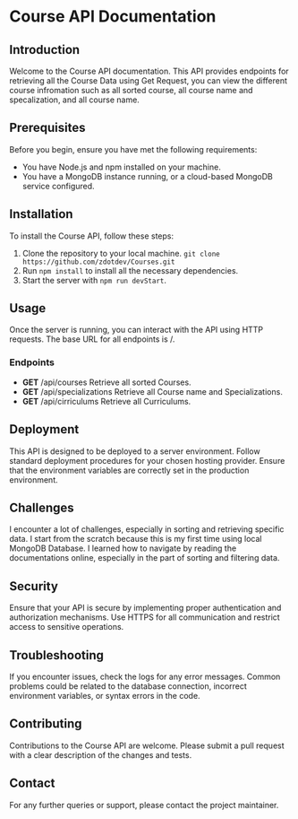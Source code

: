 # Course API Documentation

## Introduction

Welcome to the Course API documentation. This API provides endpoints for retrieving all the Course Data using Get Request, you can view the different course infromation such as all sorted course, all course name and specalization, and all course name.

## Prerequisites

Before you begin, ensure you have met the following requirements:

- You have Node.js and npm installed on your machine.
- You have a MongoDB instance running, or a cloud-based MongoDB service configured.

## Installation

To install the Course API, follow these steps:

1. Clone the repository to your local machine. `git clone https://github.com/zdotdev/Courses.git`
2. Run `npm install` to install all the necessary dependencies.
5. Start the server with `npm run devStart`.

## Usage

Once the server is running, you can interact with the API using HTTP requests. The base URL for all endpoints is /.

### Endpoints

- **GET** /api/courses Retrieve all sorted Courses.
- **GET** /api/specializations Retrieve all Course name and Specializations.
- **GET** /api/cirriculums Retrieve all Curriculums.

## Deployment

This API is designed to be deployed to a server environment. Follow standard deployment procedures for your chosen hosting provider. Ensure that the environment variables are correctly set in the production environment.

## Challenges
I encounter a lot of challenges, especially in sorting and retrieving specific data. I start from the scratch because this is my first time using local MongoDB Database. I learned how to navigate by reading the documentations online, especially in the part of sorting and filtering data.

## Security

Ensure that your API is secure by implementing proper authentication and authorization mechanisms. Use HTTPS for all communication and restrict access to sensitive operations.

## Troubleshooting

If you encounter issues, check the logs for any error messages. Common problems could be related to the database connection, incorrect environment variables, or syntax errors in the code.

## Contributing

Contributions to the Course API are welcome. Please submit a pull request with a clear description of the changes and tests.


## Contact

For any further queries or support, please contact the project maintainer.

